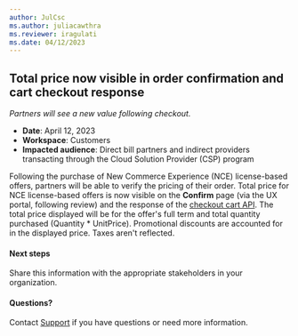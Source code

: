 ```yaml
---
author: JulCsc
ms.author: juliacawthra
ms.reviewer: iragulati
ms.date: 04/12/2023
---
```


## Total price now visible in order confirmation and cart checkout response

*Partners will see a new value following checkout.*

- **Date**: April 12, 2023
- **Workspace**: Customers
- **Impacted audience**: Direct bill partners and indirect providers transacting through the Cloud Solution Provider (CSP) program

Following the purchase of New Commerce Experience (NCE) license-based offers, partners will be able to verify the pricing of their order. Total price for NCE license-based offers is now visible on the **Confirm** page (via the UX portal, following review) and the response of the [checkout cart API](../../../developer/checkout-a-cart.md). The total price displayed will be for the offer's full term and total quantity purchased (Quantity * UnitPrice). Promotional discounts are accounted for in the displayed price. Taxes aren't reflected.

#### Next steps

Share this information with the appropriate stakeholders in your organization.

#### Questions?

Contact [Support](https://partner.microsoft.com/dashboard/v2/support/servicerequests) if you have questions or need more information.
